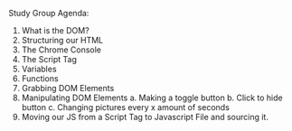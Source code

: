 Study Group Agenda:
1. What is the DOM?
2. Structuring our HTML
3. The Chrome Console
4. The Script Tag
5. Variables
6. Functions
7. Grabbing DOM Elements
8. Manipulating DOM Elements
  a. Making a toggle button
  b. Click to hide button
  c. Changing pictures every x amount of seconds
9. Moving our JS from a Script Tag to Javascript File and sourcing it.